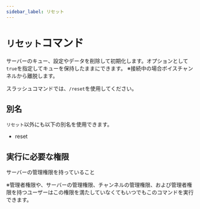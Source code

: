 ```yaml
---
sidebar_label: リセット
---
```

# `リセット`コマンド
サーバーのキュー、設定やデータを削除して初期化します。オプションとして`true`を指定してキューを保持したままにできます。
※接続中の場合ボイスチャンネルから離脱します。

スラッシュコマンドでは、`/reset`を使用してください。

## 別名
`リセット`以外にも以下の別名を使用できます。

- reset




## 実行に必要な権限
サーバーの管理権限を持っていること

※管理者権限や、サーバーの管理権限、チャンネルの管理権限、および管理者権限を持つユーザーはこの権限を満たしていなくてもいつでもこのコマンドを実行できます。

